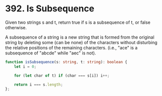 # 392. Is Subsequence

Given two strings s and t, return true if s is a subsequence of t, or false otherwise.

A subsequence of a string is a new string that is formed from the original string by deleting some (can be none) of the characters without disturbing the relative positions of the remaining characters. (i.e., "ace" is a subsequence of "abcde" while "aec" is not).

```ts
function isSubsequence(s: string, t: string): boolean {
    let i = 0;

    for (let char of t) if (char === s[i]) i++;

    return i === s.length;
};
```
